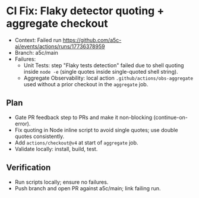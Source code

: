 # CI Fix: Flaky detector quoting + aggregate checkout

- Context: Failed run https://github.com/a5c-ai/events/actions/runs/17736378959
- Branch: a5c/main
- Failures:
  - Unit Tests: step "Flaky tests detection" failed due to shell quoting inside `node -e` (single quotes inside single-quoted shell string).
  - Aggregate Observability: local action `.github/actions/obs-aggregate` used without a prior checkout in the `aggregate` job.

## Plan

- Gate PR feedback step to PRs and make it non-blocking (continue-on-error).
- Fix quoting in Node inline script to avoid single quotes; use double quotes consistently.
- Add `actions/checkout@v4` at start of `aggregate` job.
- Validate locally: install, build, test.

## Verification

- Run scripts locally; ensure no failures.
- Push branch and open PR against a5c/main; link failing run.
